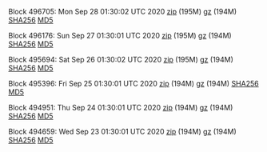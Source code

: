 Block 496705: Mon Sep 28 01:30:02 UTC 2020 [zip](https://files.01coin.io/mainnet/2020-09-28/bootstrap.dat.zip) (195M) [gz](https://files.01coin.io/mainnet/2020-09-28/bootstrap.dat.tar.gz) (194M) [SHA256](https://files.01coin.io/mainnet/2020-09-28/sha256.txt) [MD5](https://files.01coin.io/mainnet/2020-09-28/md5.txt)

Block 496176: Sun Sep 27 01:30:01 UTC 2020 [zip](https://files.01coin.io/mainnet/2020-09-27/bootstrap.dat.zip) (195M) [gz](https://files.01coin.io/mainnet/2020-09-27/bootstrap.dat.tar.gz) (194M) [SHA256](https://files.01coin.io/mainnet/2020-09-27/sha256.txt) [MD5](https://files.01coin.io/mainnet/2020-09-27/md5.txt)

Block 495694: Sat Sep 26 01:30:02 UTC 2020 [zip](https://files.01coin.io/mainnet/2020-09-26/bootstrap.dat.zip) (195M) [gz](https://files.01coin.io/mainnet/2020-09-26/bootstrap.dat.tar.gz) (194M) [SHA256](https://files.01coin.io/mainnet/2020-09-26/sha256.txt) [MD5](https://files.01coin.io/mainnet/2020-09-26/md5.txt)

Block 495396: Fri Sep 25 01:30:01 UTC 2020 [zip](https://files.01coin.io/mainnet/2020-09-25/bootstrap.dat.zip) (194M) [gz](https://files.01coin.io/mainnet/2020-09-25/bootstrap.dat.tar.gz) (194M) [SHA256](https://files.01coin.io/mainnet/2020-09-25/sha256.txt) [MD5](https://files.01coin.io/mainnet/2020-09-25/md5.txt)

Block 494951: Thu Sep 24 01:30:01 UTC 2020 [zip](https://files.01coin.io/mainnet/2020-09-24/bootstrap.dat.zip) (194M) [gz](https://files.01coin.io/mainnet/2020-09-24/bootstrap.dat.tar.gz) (194M) [SHA256](https://files.01coin.io/mainnet/2020-09-24/sha256.txt) [MD5](https://files.01coin.io/mainnet/2020-09-24/md5.txt)

Block 494659: Wed Sep 23 01:30:01 UTC 2020 [zip](https://files.01coin.io/mainnet/2020-09-23/bootstrap.dat.zip) (194M) [gz](https://files.01coin.io/mainnet/2020-09-23/bootstrap.dat.tar.gz) (194M) [SHA256](https://files.01coin.io/mainnet/2020-09-23/sha256.txt) [MD5](https://files.01coin.io/mainnet/2020-09-23/md5.txt)

